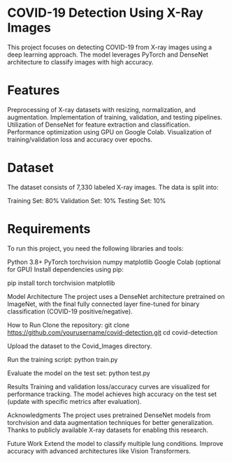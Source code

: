 # COVID-19 Detection Using X-Ray Images
This project focuses on detecting COVID-19 from X-ray images using a deep learning approach. The model leverages PyTorch and DenseNet architecture to classify images with high accuracy.

# Features
Preprocessing of X-ray datasets with resizing, normalization, and augmentation.
Implementation of training, validation, and testing pipelines.
Utilization of DenseNet for feature extraction and classification.
Performance optimization using GPU on Google Colab.
Visualization of training/validation loss and accuracy over epochs.

# Dataset
The dataset consists of 7,330 labeled X-ray images. The data is split into:

Training Set: 80%
Validation Set: 10%
Testing Set: 10%

# Requirements
To run this project, you need the following libraries and tools:

Python 3.8+
PyTorch
torchvision
numpy
matplotlib
Google Colab (optional for GPU)
Install dependencies using pip:

pip install torch torchvision matplotlib

Model Architecture
The project uses a DenseNet architecture pretrained on ImageNet, with the final fully connected layer fine-tuned for binary classification (COVID-19 positive/negative).

How to Run
Clone the repository:
git clone https://github.com/yourusername/covid-detection.git
cd covid-detection

Upload the dataset to the Covid_Images directory.

Run the training script:
python train.py

Evaluate the model on the test set:
python test.py

Results
Training and validation loss/accuracy curves are visualized for performance tracking.
The model achieves high accuracy on the test set (update with specific metrics after evaluation).

Acknowledgments
The project uses pretrained DenseNet models from torchvision and data augmentation techniques for better generalization.
Thanks to publicly available X-ray datasets for enabling this research.

Future Work
Extend the model to classify multiple lung conditions.
Improve accuracy with advanced architectures like Vision Transformers.
